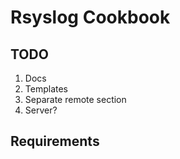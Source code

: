 Rsyslog Cookbook
======================

TODO
-----

1. Docs
2. Templates
3. Separate remote section
4. Server?

Requirements
------------


